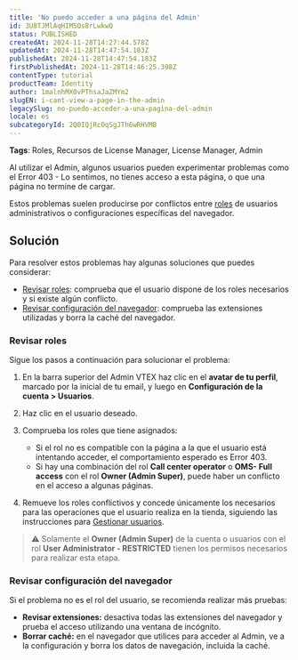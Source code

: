 ```yaml
---
title: 'No puedo acceder a una página del Admin'
id: 3U8TJMlAqHIM5Qs8rLwkwQ
status: PUBLISHED
createdAt: 2024-11-28T14:27:44.578Z
updatedAt: 2024-11-28T14:47:54.183Z
publishedAt: 2024-11-28T14:47:54.183Z
firstPublishedAt: 2024-11-28T14:46:25.398Z
contentType: tutorial
productTeam: Identity
author: 1malnhMX0vPThsaJaZMYm2
slugEN: i-cant-view-a-page-in-the-admin
legacySlug: no-puedo-acceder-a-una-pagina-del-admin
locale: es
subcategoryId: 2Q0IQjRcOqSgJTh6wRHVMB
---
```


**Tags**: Roles, Recursos de License Manager, License Manager, Admin

Al utilizar el Admin, algunos usuarios pueden experimentar problemas como el Error 403 \- Lo sentimos, no tienes acceso a esta página, o que una página no termine de cargar.

Estos problemas suelen producirse por conflictos entre [roles](https://help.vtex.com/es/tutorialroles--7HKK5Uau2H6wxE1rH5oRbc) de usuarios administrativos o configuraciones específicas del navegador.  

## Solución

Para resolver estos problemas hay algunas soluciones que puedes considerar:

* [Revisar roles](#revisar-roles): comprueba que el usuario dispone de los roles necesarios y si existe algún conflicto.
* [Revisar configuración del navegador](#revisar-configuracion-del-navegador): comprueba las extensiones utilizadas y borra la caché del navegador.

### Revisar roles

Sigue los pasos a continuación para solucionar el problema:

1. En la barra superior del Admin VTEX haz clic en el **avatar de tu perfil**, marcado por la inicial de tu email, y luego en **Configuración de la cuenta > Usuarios**.
2. Haz clic en el usuario deseado.
3. Comprueba los roles que tiene asignados:

   * Si el rol no es compatible con la página a la que el usuario está intentando acceder, el comportamiento esperado es Error 403.
   * Si hay una combinación del rol **Call center operator** o **OMS- Full access** con el rol **Owner (Admin Super)**, puede haber un conflicto en el acceso a algunas páginas.
4. Remueve los roles conflictivos y concede únicamente los necesarios para las operaciones que el usuario realiza en la tienda, siguiendo las instrucciones para [Gestionar usuarios](https://help.vtex.com/es/tutorial/gestionar-usuarios--tutorials_512#editar-usuarios).

> ⚠️ Solamente el **Owner (Admin Super)** de la cuenta o usuarios con el rol **User Administrator - RESTRICTED** tienen los permisos necesarios para realizar esta etapa.

### Revisar configuración del navegador

Si el problema no es el rol del usuario, se recomienda realizar más pruebas:

* **Revisar extensiones:** desactiva todas las extensiones del navegador y prueba el acceso utilizando una ventana de incógnito.
* **Borrar caché:** en el navegador que utilices para acceder al Admin, ve a la configuración y borra los datos de navegación, incluida la caché.

